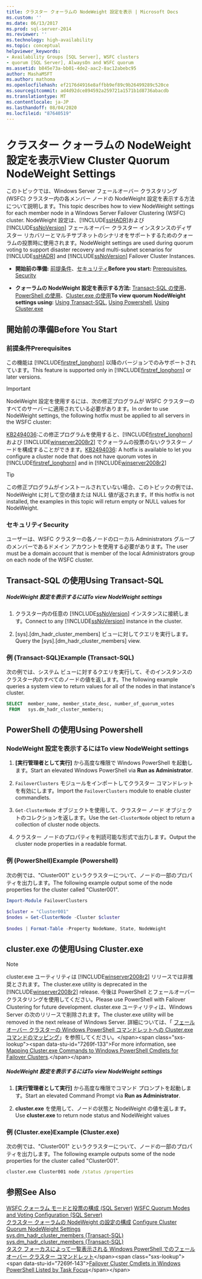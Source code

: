 ```yaml
---
title: クラスター クォーラムの NodeWeight 設定を表示 | Microsoft Docs
ms.custom: ''
ms.date: 06/13/2017
ms.prod: sql-server-2014
ms.reviewer: ''
ms.technology: high-availability
ms.topic: conceptual
helpviewer_keywords:
- Availability Groups [SQL Server], WSFC clusters
- quorum [SQL Server], AlwaysOn and WSFC quorum
ms.assetid: b845e73a-bb01-4de2-aac2-8ac12abebc95
author: MashaMSFT
ms.author: mathoma
ms.openlocfilehash: ef2176d4916e8affbb9ef89c9b26499289c520ce
ms.sourcegitcommit: ad4d92dce894592a259721a1571b1d8736abacdb
ms.translationtype: MT
ms.contentlocale: ja-JP
ms.lasthandoff: 08/04/2020
ms.locfileid: "87640519"
---
```

# <a name="view-cluster-quorum-nodeweight-settings"></a><span data-ttu-id="7269f-102">クラスター クォーラムの NodeWeight 設定を表示</span><span class="sxs-lookup"><span data-stu-id="7269f-102">View Cluster Quorum NodeWeight Settings</span></span>
  <span data-ttu-id="7269f-103">このトピックでは、Windows Server フェールオーバー クラスタリング (WSFC) クラスター内の各メンバー ノードの NodeWeight 設定を表示する方法について説明します。</span><span class="sxs-lookup"><span data-stu-id="7269f-103">This topic describes how to view NodeWeight settings for each member node in a Windows Server Failover Clustering (WSFC) cluster.</span></span> <span data-ttu-id="7269f-104">NodeWeight 設定は、[!INCLUDE[ssHADR](../../../includes/sshadr-md.md)]および [!INCLUDE[ssNoVersion](../../../includes/ssnoversion-md.md)] フェールオーバー クラスター インスタンスのディザスター リカバリーとマルチサブネットのシナリオをサポートするためのクォーラムの投票時に使用されます。</span><span class="sxs-lookup"><span data-stu-id="7269f-104">NodeWeight settings are used during quorum voting to support disaster recovery and multi-subnet scenarios for [!INCLUDE[ssHADR](../../../includes/sshadr-md.md)] and [!INCLUDE[ssNoVersion](../../../includes/ssnoversion-md.md)] Failover Cluster Instances.</span></span>  
  
-   <span data-ttu-id="7269f-105">**開始前の準備:** [前提条件](#Prerequisites)、[セキュリティ](#Security)</span><span class="sxs-lookup"><span data-stu-id="7269f-105">**Before you start:**  [Prerequisites](#Prerequisites), [Security](#Security)</span></span>  
  
-   <span data-ttu-id="7269f-106">**クォーラムの NodeWeight 設定を表示する方法:** [Transact-SQL の使用](#TsqlProcedure)、[PowerShell の使用](#PowerShellProcedure)、[Cluster.exe の使用](#CommandPromptProcedure)</span><span class="sxs-lookup"><span data-stu-id="7269f-106">**To view quorum NodeWeight settings using:** [Using Transact-SQL](#TsqlProcedure), [Using Powershell](#PowerShellProcedure), [Using Cluster.exe](#CommandPromptProcedure)</span></span>  
  
##  <a name="before-you-start"></a><a name="BeforeYouBegin"></a> <span data-ttu-id="7269f-107">開始前の準備</span><span class="sxs-lookup"><span data-stu-id="7269f-107">Before You Start</span></span>  
  
###  <a name="prerequisites"></a><a name="Prerequisites"></a> <span data-ttu-id="7269f-108">前提条件</span><span class="sxs-lookup"><span data-stu-id="7269f-108">Prerequisites</span></span>  
 <span data-ttu-id="7269f-109">この機能は [!INCLUDE[firstref_longhorn](../../../includes/firstref-longhorn-md.md)] 以降のバージョンでのみサポートされています。</span><span class="sxs-lookup"><span data-stu-id="7269f-109">This feature is supported only in [!INCLUDE[firstref_longhorn](../../../includes/firstref-longhorn-md.md)] or later versions.</span></span>  
  
> [!IMPORTANT]  
>  <span data-ttu-id="7269f-110">NodeWeight 設定を使用するには、次の修正プログラムが WSFC クラスターのすべてのサーバーに適用されている必要があります。</span><span class="sxs-lookup"><span data-stu-id="7269f-110">In order to use NodeWeight settings, the following hotfix must be applied to all servers in the WSFC cluster:</span></span>  
>   
>  <span data-ttu-id="7269f-111">[KB2494036](https://support.microsoft.com/kb/2494036):この修正プログラムを使用すると、[!INCLUDE[firstref_longhorn](../../../includes/firstref-longhorn-md.md)] および [!INCLUDE[winserver2008r2](../../../includes/winserver2008r2-md.md)] でクォーラムの投票のないクラスター ノードを構成することができます。</span><span class="sxs-lookup"><span data-stu-id="7269f-111">[KB2494036](https://support.microsoft.com/kb/2494036): A hotfix is available to let you configure a cluster node that does not have quorum votes in [!INCLUDE[firstref_longhorn](../../../includes/firstref-longhorn-md.md)] and in [!INCLUDE[winserver2008r2](../../../includes/winserver2008r2-md.md)]</span></span>  
  
> [!TIP]  
>  <span data-ttu-id="7269f-112">この修正プログラムがインストールされていない場合、このトピックの例では、NodeWeight に対して空の値または NULL 値が返されます。</span><span class="sxs-lookup"><span data-stu-id="7269f-112">If this hotfix is not installed, the examples in this topic will return empty or NULL values for NodeWeight.</span></span>  
  
###  <a name="security"></a><a name="Security"></a> <span data-ttu-id="7269f-113">セキュリティ</span><span class="sxs-lookup"><span data-stu-id="7269f-113">Security</span></span>  
 <span data-ttu-id="7269f-114">ユーザーは、WSFC クラスターの各ノードのローカル Administrators グループのメンバーであるドメイン アカウントを使用する必要があります。</span><span class="sxs-lookup"><span data-stu-id="7269f-114">The user must be a domain account that is member of the local Administrators group on each node of the WSFC cluster.</span></span>  
  
##  <a name="using-transact-sql"></a><a name="TsqlProcedure"></a> <span data-ttu-id="7269f-115">Transact-SQL の使用</span><span class="sxs-lookup"><span data-stu-id="7269f-115">Using Transact-SQL</span></span>  
  
##### <a name="to-view-nodeweight-settings"></a><span data-ttu-id="7269f-116">NodeWeight 設定を表示するには</span><span class="sxs-lookup"><span data-stu-id="7269f-116">To view NodeWeight settings</span></span>  
  
1.  <span data-ttu-id="7269f-117">クラスター内の任意の [!INCLUDE[ssNoVersion](../../../includes/ssnoversion-md.md)] インスタンスに接続します。</span><span class="sxs-lookup"><span data-stu-id="7269f-117">Connect to any [!INCLUDE[ssNoVersion](../../../includes/ssnoversion-md.md)] instance in the cluster.</span></span>  
  
2.  <span data-ttu-id="7269f-118">[sys].[dm_hadr_cluster_members] ビューに対してクエリを実行します。</span><span class="sxs-lookup"><span data-stu-id="7269f-118">Query the [sys].[dm_hadr_cluster_members] view.</span></span>  
  
### <a name="example-transact-sql"></a><span data-ttu-id="7269f-119">例 (Transact-SQL)</span><span class="sxs-lookup"><span data-stu-id="7269f-119">Example (Transact-SQL)</span></span>  
 <span data-ttu-id="7269f-120">次の例では、システム ビューに対するクエリを実行して、そのインスタンスのクラスター内のすべてのノードの値を返します。</span><span class="sxs-lookup"><span data-stu-id="7269f-120">The following example queries a system view to return values for all of the nodes in that instance's cluster.</span></span>  
  
```sql  
SELECT  member_name, member_state_desc, number_of_quorum_votes  
 FROM   sys.dm_hadr_cluster_members;  
```  
  
##  <a name="using-powershell"></a><a name="PowerShellProcedure"></a> <span data-ttu-id="7269f-121">PowerShell の使用</span><span class="sxs-lookup"><span data-stu-id="7269f-121">Using Powershell</span></span>  
  
### <a name="to-view-nodeweight-settings"></a><span data-ttu-id="7269f-122">NodeWeight 設定を表示するには</span><span class="sxs-lookup"><span data-stu-id="7269f-122">To view NodeWeight settings</span></span>
  
1.  <span data-ttu-id="7269f-123">**[実行管理者として実行]** から高度な権限で Windows PowerShell を起動します。</span><span class="sxs-lookup"><span data-stu-id="7269f-123">Start an elevated Windows PowerShell via **Run as Administrator**.</span></span>  
  
2.  <span data-ttu-id="7269f-124">`FailoverClusters` モジュールをインポートしてクラスター コマンドレットを有効にします。</span><span class="sxs-lookup"><span data-stu-id="7269f-124">Import the `FailoverClusters` module to enable cluster commandlets.</span></span>  
  
3.  <span data-ttu-id="7269f-125">`Get-ClusterNode` オブジェクトを使用して、クラスター ノード オブジェクトのコレクションを返します。</span><span class="sxs-lookup"><span data-stu-id="7269f-125">Use the `Get-ClusterNode` object to return a collection of cluster node objects.</span></span>  
  
4.  <span data-ttu-id="7269f-126">クラスター ノードのプロパティを判読可能な形式で出力します。</span><span class="sxs-lookup"><span data-stu-id="7269f-126">Output the cluster node properties in a readable format.</span></span>  
  
### <a name="example-powershell"></a><span data-ttu-id="7269f-127">例 (PowerShell)</span><span class="sxs-lookup"><span data-stu-id="7269f-127">Example (Powershell)</span></span>  
 <span data-ttu-id="7269f-128">次の例では、"Cluster001" というクラスターについて、ノードの一部のプロパティを出力します。</span><span class="sxs-lookup"><span data-stu-id="7269f-128">The following example output some of the node properties for the cluster called "Cluster001".</span></span>  
  
```powershell  
Import-Module FailoverClusters  
  
$cluster = "Cluster001"  
$nodes = Get-ClusterNode -Cluster $cluster  
  
$nodes | Format-Table -Property NodeName, State, NodeWeight  
```  
  
##  <a name="using-clusterexe"></a><a name="CommandPromptProcedure"></a> <span data-ttu-id="7269f-129">cluster.exe の使用</span><span class="sxs-lookup"><span data-stu-id="7269f-129">Using Cluster.exe</span></span>  
  
> [!NOTE]  
>  <span data-ttu-id="7269f-130">cluster.exe ユーティリティは [!INCLUDE[winserver2008r2](../../../includes/winserver2008r2-md.md)] リリースでは非推奨とされます。</span><span class="sxs-lookup"><span data-stu-id="7269f-130">The cluster.exe utility is deprecated in the [!INCLUDE[winserver2008r2](../../../includes/winserver2008r2-md.md)] release.</span></span>  <span data-ttu-id="7269f-131">今後は PowerShell とフェールオーバー クラスタリングを使用してください。</span><span class="sxs-lookup"><span data-stu-id="7269f-131">Please use PowerShell with Failover Clustering for future development.</span></span>  <span data-ttu-id="7269f-132">cluster.exe ユーティリティは、Windows Server の次のリリースで削除されます。</span><span class="sxs-lookup"><span data-stu-id="7269f-132">The cluster.exe utility will be removed in the next release of Windows Server.</span></span> <span data-ttu-id="7269f-133">詳細については、「 [フェールオーバー クラスターの Windows PowerShell コマンドレットへの Cluster.exe コマンドのマッピング](https://technet.microsoft.com/library/ee619744\(WS.10\).aspx)」を参照してください。</span><span class="sxs-lookup"><span data-stu-id="7269f-133">For more information, see [Mapping Cluster.exe Commands to Windows PowerShell Cmdlets for Failover Clusters](https://technet.microsoft.com/library/ee619744\(WS.10\).aspx).</span></span>  
  
##### <a name="to-view-nodeweight-settings"></a><span data-ttu-id="7269f-134">NodeWeight 設定を表示するには</span><span class="sxs-lookup"><span data-stu-id="7269f-134">To view NodeWeight settings</span></span>  
  
1.  <span data-ttu-id="7269f-135">**[実行管理者として実行]** から高度な権限でコマンド プロンプトを起動します。</span><span class="sxs-lookup"><span data-stu-id="7269f-135">Start an elevated Command Prompt via **Run as Administrator**.</span></span>  
  
2.  <span data-ttu-id="7269f-136">**cluster.exe** を使用して、ノードの状態と NodeWeight の値を返します。</span><span class="sxs-lookup"><span data-stu-id="7269f-136">Use **cluster.exe** to return node status and NodeWeight values</span></span>  
  
### <a name="example-clusterexe"></a><span data-ttu-id="7269f-137">例 (Cluster.exe)</span><span class="sxs-lookup"><span data-stu-id="7269f-137">Example (Cluster.exe)</span></span>  
 <span data-ttu-id="7269f-138">次の例では、"Cluster001" というクラスターについて、ノードの一部のプロパティを出力します。</span><span class="sxs-lookup"><span data-stu-id="7269f-138">The following example outputs some of the node properties for the cluster called "Cluster001".</span></span>  
  
```cmd
cluster.exe Cluster001 node /status /properties  
```  
  
## <a name="see-also"></a><span data-ttu-id="7269f-139">参照</span><span class="sxs-lookup"><span data-stu-id="7269f-139">See Also</span></span>  
 <span data-ttu-id="7269f-140">[WSFC クォーラム モードと投票の構成 &#40;SQL Server&#41;](wsfc-quorum-modes-and-voting-configuration-sql-server.md) </span><span class="sxs-lookup"><span data-stu-id="7269f-140">[WSFC Quorum Modes and Voting Configuration &#40;SQL Server&#41;](wsfc-quorum-modes-and-voting-configuration-sql-server.md) </span></span>  
 <span data-ttu-id="7269f-141">[クラスター クォーラムの NodeWeight の設定の構成](configure-cluster-quorum-nodeweight-settings.md) </span><span class="sxs-lookup"><span data-stu-id="7269f-141">[Configure Cluster Quorum NodeWeight Settings](configure-cluster-quorum-nodeweight-settings.md) </span></span>  
 <span data-ttu-id="7269f-142">[sys.dm_hadr_cluster_members &#40;Transact-SQL&#41;](/sql/relational-databases/system-dynamic-management-views/sys-dm-hadr-cluster-members-transact-sql) </span><span class="sxs-lookup"><span data-stu-id="7269f-142">[sys.dm_hadr_cluster_members &#40;Transact-SQL&#41;](/sql/relational-databases/system-dynamic-management-views/sys-dm-hadr-cluster-members-transact-sql) </span></span>  
 <span data-ttu-id="7269f-143">[タスク フォーカスによって一覧表示される Windows PowerShell でのフェールオーバー クラスター コマンドレット](https://technet.microsoft.com/library/ee619761\(WS.10\).aspx)</span><span class="sxs-lookup"><span data-stu-id="7269f-143">[Failover Cluster Cmdlets in Windows PowerShell Listed by Task Focus](https://technet.microsoft.com/library/ee619761\(WS.10\).aspx)</span></span>  
